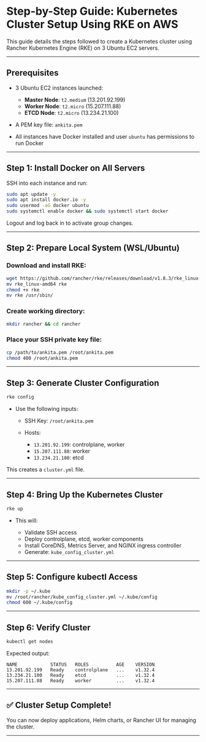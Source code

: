 # Step-by-Step Guide: Kubernetes Cluster Setup Using RKE on AWS

This guide details the steps followed to create a Kubernetes cluster using Rancher Kubernetes Engine (RKE) on 3 Ubuntu EC2 servers.

---

## Prerequisites

* 3 Ubuntu EC2 instances launched:

  * **Master Node**: `t2.medium` (13.201.92.199)
  * **Worker Node**: `t2.micro` (15.207.111.88)
  * **ETCD Node**: `t2.micro` (13.234.21.100)
* A PEM key file: `ankita.pem`
* All instances have Docker installed and user `ubuntu` has permissions to run Docker

---

## Step 1: Install Docker on All Servers

SSH into each instance and run:

```bash
sudo apt update -y
sudo apt install docker.io -y
sudo usermod -aG docker ubuntu
sudo systemctl enable docker && sudo systemctl start docker
```

Logout and log back in to activate group changes.

---

## Step 2: Prepare Local System (WSL/Ubuntu)

### Download and install RKE:

```bash
wget https://github.com/rancher/rke/releases/download/v1.8.3/rke_linux-amd64
mv rke_linux-amd64 rke
chmod +x rke
mv rke /usr/sbin/
```

### Create working directory:

```bash
mkdir rancher && cd rancher
```

### Place your SSH private key file:

```bash
cp /path/to/ankita.pem /root/ankita.pem
chmod 400 /root/ankita.pem
```

---

## Step 3: Generate Cluster Configuration

```bash
rke config
```

* Use the following inputs:

  * SSH Key: `/root/ankita.pem`
  * Hosts:

    * `13.201.92.199`: controlplane, worker
    * `15.207.111.88`: worker
    * `13.234.21.100`: etcd

This creates a `cluster.yml` file.

---

## Step 4: Bring Up the Kubernetes Cluster

```bash
rke up
```

* This will:

  * Validate SSH access
  * Deploy controlplane, etcd, worker components
  * Install CoreDNS, Metrics Server, and NGINX ingress controller
  * Generate: `kube_config_cluster.yml`

---

## Step 5: Configure kubectl Access

```bash
mkdir -p ~/.kube
mv /root/rancher/kube_config_cluster.yml ~/.kube/config
chmod 600 ~/.kube/config
```

---

## Step 6: Verify Cluster

```bash
kubectl get nodes
```

Expected output:

```
NAME            STATUS   ROLES          AGE    VERSION
13.201.92.199   Ready    controlplane   ...    v1.32.4
13.234.21.100   Ready    etcd           ...    v1.32.4
15.207.111.88   Ready    worker         ...    v1.32.4
```

---

## ✅ Cluster Setup Complete!

You can now deploy applications, Helm charts, or Rancher UI for managing the cluster.

---
